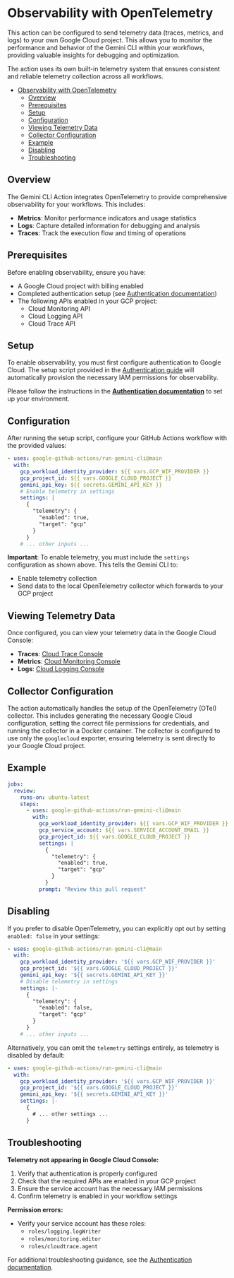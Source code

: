 # Observability with OpenTelemetry

This action can be configured to send telemetry data (traces, metrics, and logs) to your own Google Cloud project. This allows you to monitor the performance and behavior of the Gemini CLI within your workflows, providing valuable insights for debugging and optimization.

The action uses its own built-in telemetry system that ensures consistent and reliable telemetry collection across all workflows.

- [Observability with OpenTelemetry](#observability-with-opentelemetry)
  - [Overview](#overview)
  - [Prerequisites](#prerequisites)
  - [Setup](#setup)
  - [Configuration](#configuration)
  - [Viewing Telemetry Data](#viewing-telemetry-data)
  - [Collector Configuration](#collector-configuration)
  - [Example](#example)
  - [Disabling](#disabling)
  - [Troubleshooting](#troubleshooting)

## Overview

The Gemini CLI Action integrates OpenTelemetry to provide comprehensive observability for your workflows. This includes:

- **Metrics**: Monitor performance indicators and usage statistics  
- **Logs**: Capture detailed information for debugging and analysis
- **Traces**: Track the execution flow and timing of operations

## Prerequisites

Before enabling observability, ensure you have:

- A Google Cloud project with billing enabled
- Completed authentication setup (see [Authentication documentation](./authentication.md))
- The following APIs enabled in your GCP project:
  - Cloud Monitoring API  
  - Cloud Logging API
  - Cloud Trace API

## Setup

To enable observability, you must first configure authentication to Google Cloud.
The setup script provided in the [Authentication guide](./authentication.md) will
automatically provision the necessary IAM permissions for observability.

Please follow the instructions in the
[**Authentication documentation**](./authentication.md) to set up your
environment.

## Configuration

After running the setup script, configure your GitHub Actions workflow with the provided values:

```yaml
- uses: google-github-actions/run-gemini-cli@main
  with:
    gcp_workload_identity_provider: ${{ vars.GCP_WIF_PROVIDER }}
    gcp_project_id: ${{ vars.GOOGLE_CLOUD_PROJECT }}
    gemini_api_key: ${{ secrets.GEMINI_API_KEY }}
    # Enable telemetry in settings
    settings: |
      {
        "telemetry": {
          "enabled": true,
          "target": "gcp"
        }
      }
    # ... other inputs ...
```

**Important**: To enable telemetry, you must include the `settings` configuration as shown above. This tells the Gemini CLI to:
- Enable telemetry collection
- Send data to the local OpenTelemetry collector which forwards to your GCP project

## Viewing Telemetry Data

Once configured, you can view your telemetry data in the Google Cloud Console:

- **Traces**: [Cloud Trace Console](https://console.cloud.google.com/traces)
- **Metrics**: [Cloud Monitoring Console](https://console.cloud.google.com/monitoring)
- **Logs**: [Cloud Logging Console](https://console.cloud.google.com/logs)

## Collector Configuration

The action automatically handles the setup of the OpenTelemetry (OTel) collector. This includes generating the necessary Google Cloud configuration, setting the correct file permissions for credentials, and running the collector in a Docker container. The collector is configured to use only the `googlecloud` exporter, ensuring telemetry is sent directly to your Google Cloud project.

## Example

```yaml
jobs:
  review:
    runs-on: ubuntu-latest
    steps:
      - uses: google-github-actions/run-gemini-cli@main
        with:
          gcp_workload_identity_provider: ${{ vars.GCP_WIF_PROVIDER }}
          gcp_service_account: ${{ vars.SERVICE_ACCOUNT_EMAIL }}
          gcp_project_id: ${{ vars.GOOGLE_CLOUD_PROJECT }}
          settings: |
            {
              "telemetry": {
                "enabled": true,
                "target": "gcp"
              }
            }
          prompt: "Review this pull request"
```

## Disabling

If you prefer to disable OpenTelemetry, you can explicitly opt out by setting `enabled: false` in your settings:

```yaml
- uses: google-github-actions/run-gemini-cli@main
  with:
    gcp_workload_identity_provider: '${{ vars.GCP_WIF_PROVIDER }}'
    gcp_project_id: '${{ vars.GOOGLE_CLOUD_PROJECT }}'
    gemini_api_key: '${{ secrets.GEMINI_API_KEY }}'
    # Disable telemetry in settings
    settings: |-
      {
        "telemetry": {
          "enabled": false,
          "target": "gcp"
        }
      }
    # ... other inputs ...
```

Alternatively, you can omit the `telemetry` settings entirely, as telemetry is disabled by default:

```yaml
- uses: google-github-actions/run-gemini-cli@main
  with:
    gcp_workload_identity_provider: '${{ vars.GCP_WIF_PROVIDER }}'
    gcp_project_id: '${{ vars.GOOGLE_CLOUD_PROJECT }}'
    gemini_api_key: '${{ secrets.GEMINI_API_KEY }}'
    settings: |-
      {
        # ... other settings ...
      }
```

## Troubleshooting

**Telemetry not appearing in Google Cloud Console:**
1. Verify that authentication is properly configured
2. Check that the required APIs are enabled in your GCP project
3. Ensure the service account has the necessary IAM permissions
4. Confirm telemetry is enabled in your workflow settings

**Permission errors:**
- Verify your service account has these roles:
  - `roles/logging.logWriter`
  - `roles/monitoring.editor` 
  - `roles/cloudtrace.agent`

For additional troubleshooting guidance, see the [Authentication documentation](./authentication.md).
